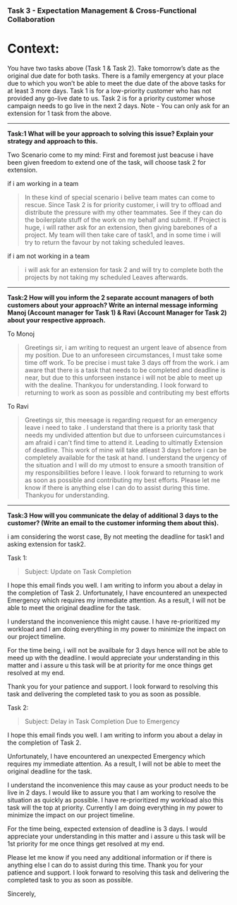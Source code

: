 ### Task 3 - Expectation Management & Cross-Functional Collaboration
# Context:
You have two tasks above (Task 1 & Task 2). Take tomorrow’s date as the original due date for
both tasks. There is a family emergency at your place due to which you won’t be able to meet
the due date of the above tasks for at least 3 more days. Task 1 is for a low-priority customer
who has not provided any go-live date to us. Task 2 is for a priority customer whose campaign
needs to go live in the next 2 days.
Note - You can only ask for an extension for 1 task from the above.


-----
**Task:1 What will be your approach to solving this issue? Explain your strategy and approach to
this.**

Two Scenario come to my mind: 
First and foremost just beacuse i have been given freedom to extend one of the task, will choose task 2 for extension.

if i am working in a team 

> In these kind of special scenario i belive team mates can come to rescue. Since Task 2 is for priority customer, i will try to offload and distribute the pressure with my other teammates. See if they can do the boilerplate stuff of the work on my behalf and submit. If Project is huge, i will rather ask for an extension, then giving barebones of a project.
My team will then take care of task1, and in some time i will try to return the favour by not taking scheduled leaves.

if i am not working in a team

> i will ask for an extension for task 2 and will try to complete both the projects by not taking my scheduled Leaves afterwards.


-----
**Task:2 How will you inform the 2 separate account managers of both customers about your
approach? Write an internal message informing Manoj (Account manager for Task 1) &
Ravi (Account Manager for Task 2) about your respective approach.**

To Monoj
> Greetings sir, i am writing to request an urgent leave of absence from my position. Due to an unforeseen circumstances, I must take some time off work. To be precise i must  take 3 days off from the work. i am aware that there is a task that needs to be completed and deadline is near, but due to this unforseen instance i will not be able to meet up with the dealine. Thankyou for understanding. I look forward to returning to work as soon as possible and contributing my best efforts

To Ravi
> Greetings sir, this meesage is regarding request for an  emergency leave i need to take . I understand that there is a priority task that needs my undivided attention but due to unforseen cuircumstances i am afraid i can't find time to attend it. Leading to ultimatly Extension of deadline. This work of mine will take atleast 3 days before i can be completely available for the task at hand. I understand the urgency of the situation and I will do my utmost to ensure a smooth transition of my responsibilities before I leave. I look forward to returning to work as soon as possible and contributing my best efforts. Please let me know if there is anything else I can do to assist during this time. Thankyou for understanding.


-----


**Task:3 How will you communicate the delay of additional 3 days to the customer? (Write an
email to the customer informing them about this).**

i am considering the worst case, By not meeting the deadline for task1 and asking extension for task2.

Task 1:
>Subject: Update on Task Completion

I hope this email finds you well. I am writing to inform you about a delay in the completion of Task 2.
Unfortunately, I have encountered an unexpected Emergency which requires my immediate attention. As a result, I will not be able to meet the original deadline for the task.

I understand the inconvenience this might cause.
I have re-prioritized my workload and I am doing everything in my power to minimize the impact on our project timeline.

For the time being, i will not be availbale for 3 days hence will not be able to meed up with the deadline. I would appreciate your understanding in this matter and i assure u this task will be at priority for me once things get resolved at my end.

Thank you for your patience and support. I look forward to resolving this task and delivering the completed task to you as soon as possible.


Task 2:
>Subject: Delay in Task Completion Due to Emergency

I hope this email finds you well. I am writing to inform you about a delay in the completion of Task 2.

Unfortunately, I have encountered an unexpected Emergency which requires my immediate attention. As a result, I will not be able to meet the original deadline for the task.

I understand the inconvenience this may cause as your product needs to be live in 2 days. I would like to assure you that I am working to resolve the situation as quickly as possible. I have re-prioritized my workload also this task will the top at priority. Currently I am doing everything in my power to minimize the impact on our project timeline.

For the time being, expected extension of deadline is 3 days. I would appreciate your understanding in this matter and i assure u this task will be 1st priority for me once things get resolved at my end.

Please let me know if you need any additional information or if there is anything else I can do to assist during this time.
Thank you for your patience and support. I look forward to resolving this task and delivering the completed task to you as soon as possible.

Sincerely,




